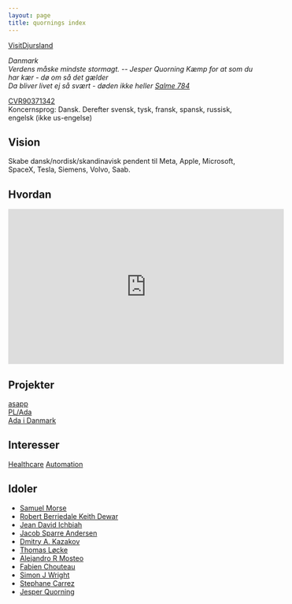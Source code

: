 ```yaml
---
layout: page
title: quornings index
---
```

[VisitDjursland](https://visitdjursland.dk)

<cite>
Danmark<br>
Verdens måske mindste stormagt.
-- Jesper Quorning
</cite>

<cite>
Kæmp for at som du har kær - dø om så det gælder<br>
Da bliver livet ej så svært - døden ikke heller
<a href="https://www.folkekirken.dk/om-troen/salmer/altid-frejdig-naar-du-gaar">Salme 784</a>
</cite>

[CVR90371342](https://datacvr.virk.dk/enhed/virksomhed/37901342)  
Koncernsprog: Dansk. Derefter svensk, tysk, fransk, spansk, russisk, engelsk (ikke us-engelse)

Vision
----
Skabe dansk/nordisk/skandinavisk pendent til Meta, Apple, Microsoft, SpaceX, Tesla, Siemens, Volvo, Saab.

Hvordan
----
<iframe
 width="560" height="315"
 src="https://www.youtube.com/embed/Z9NYDgbKsBE?start=0"
 title="YouTube video player"
 frameborder="0" allow="accelerometer; autoplay;
 clipboard-write; encrypted-media; gyroscope;
 picture-in-picture; web-share" allowfullscreen
 >
</iframe>

Projekter
----
[asapp](https://github.com/quornings/asapp)  
[PL/Ada](https://github.com/quornings/plada)  
[Ada i Danmark](/ada-i-danmark/)  

Interesser
----
[Healthcare](/healthcare)
[Automation](/automation/)

Idoler
----
- [Samuel Morse](https://da.wikipedia.org/wiki/Samuel_Morse)
- [Robert Berriedale Keith Dewar](https://en.wikipedia.org/wiki/Robert_Dewar)
- [Jean David Ichbiah](https://en.wikipedia.org/wiki/Jean_Ichbiah)
- [Jacob Sparre Andersen](http://www.jacob-sparre.dk)
- [Dmitry A. Kazakov](http://www.dmitry-kazakov.de)
- [Thomas Løcke](https://github.com/ThomasLocke)
- [Alejandro R Mosteo](https://github.com/mosteo)
- [Fabien Chouteau](https://github.com/Fabien-Chouteau)
- [Simon J Wright](https://github.com/simonjwright)
- [Stephane Carrez](https://gitlab.com/stcarrez)
- [Jesper Quorning](https://github.com/jquorning)

